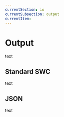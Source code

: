 ```yaml
---
currentSection: io
currentSubsection: output
currentItem:
---
```

# Output
text

## Standard SWC  <a id="SWC"></a>
text

## JSON  <a id="JSON"></a>
text
